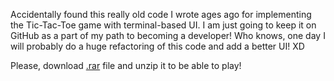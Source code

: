Accidentally found this really old code I wrote ages ago for implementing the Tic-Tac-Toe game with terminal-based UI. I am just going to keep it on GitHub as a part of my path to becoming a developer! Who knows, one day I will probably do a huge refactoring of this code and add a better UI! XD

Please, download [.rar](https://github.com/artem-tkachuk/tic-tac-toe/blob/master/main.rar) file and unzip it to be able to play!
